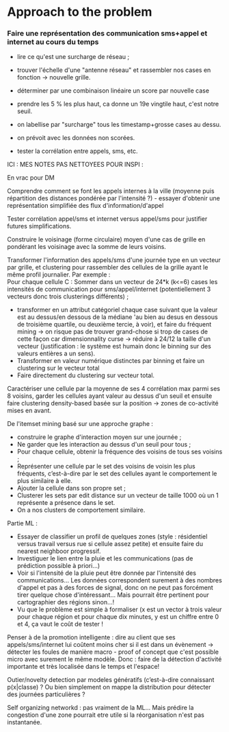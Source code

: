 # Approach to the problem

### Faire une représentation des communication sms+appel et internet au cours du temps



- lire ce qu'est une surcharge de réseau ; 
- trouver l'échelle d'une "antenne réseau" et rassembler nos cases en fonction -> nouvelle grille.
- déterminer par une combinaison linéaire un score par nouvelle case
- prendre les 5 % les plus haut, ca donne un 19e vingtile haut, c'est notre seuil.
- on labellise par "surcharge" tous les timestamp+grosse cases au dessu.
- on prévoit avec les données non scorées. 


- tester la corrélation entre appels, sms, etc. 



ICI : MES NOTES PAS NETTOYEES POUR INSPI :

En vrac pour DM

Comprendre comment se font les appels internes à la ville (moyenne puis répartition des distances pondérée par l'intensité ?) - essayer d'obtenir une représentation simplifiée des flux d'information/d'appel 

Tester corrélation appel/sms et internet versus appel/sms pour justifier futures simplifications.

Construire le voisinage (forme circulaire) moyen d'une cas de grille en pondérant les voisinage avec la somme de leurs voisins.

Transformer l'information des appels/sms d'une journée type en un vecteur par grille, et clustering pour rassembler des cellules de la grille ayant le même profil journalier. 
Par exemple :  
Pour chaque cellule C :
  Sommer dans un vecteur de 24*k (k<=6) cases les intensités de communication pour sms/appel/internet (potentiellement 3 vecteurs donc trois clusterings différents) ; 
  - transformer en un attribut catégoriel chaque case suivant que la valeur est au dessus/en dessous de la médiane 'au bien au desus en dessous de troisième quartile, ou deuxième tercie, à voir), et faire du fréquent mining -> on risque pas de trouver grand-chose si trop de cases de cette façon car dimensionnality curse -> réduire à 24/12 la taille d'un vecteur (justification : le système est humain donc le binning sur des valeurs entières a un sens). 
  - Transformer en valeur numérique distinctes par binning et faire un clustering sur le vecteur total
  - Faire directement du clustering sur vecteur total.


Caractériser une cellule par la moyenne de ses 4 corrélation max parmi ses 8 voisins, garder les cellules ayant valeur au dessus d'un seuil et ensuite faire clustering density-based basée sur la position -> zones de co-activité mises en avant.

De l'itemset mining basé sur une approche graphe : 

  - construire le graphe d'interaction moyen sur une journée ;
  - Ne garder que les interaction au dessus d'un seuil pour tous ;
  - Pour chaque cellule, obtenir la fréquence des voisins de tous ses voisins ;
  - Représenter une cellule par le set des voisins de voisin les plus fréquents, c’est-à-dire par le set des cellules ayant le comportement le plus similaire à elle.
  - Ajouter la cellule dans son propre set ;
  - Clusterer les sets par edit distance sur un vecteur de taille 1000 où un 1 représente a présence dans le set. 
  - On a nos clusters de comportement similaire. 

Partie ML : 
  - Essayer de classifier un profil de quelques zones (style : résidentiel versus travail versus rue si cellule assez petite) et ensuite faire du nearest neighboor progressif.
  - Investiguer le lien entre la pluie et les communications (pas de prédiction possible à priori…)
  - Voir si l'intensité de la pluie peut être donnée par l'intensité des communications… Les données correspondent surement à des nombres d'appel et pas à des forces de signal, donc on ne peut pas forcément tirer quelque chose d'intéressant… Mais pourrait être pertinent pour cartographier des régions sinon…! 
  - Vu que le problème est simple à formaliser (x est un vector à trois valeur pour chaque région et pour chaque dix minutes, y est un chiffre entre 0 et 4, ça vaut le coût de tester ! 

Penser à de la promotion intelligente : dire au client que ses appels/sms/internet lui coûtent moins cher si il est dans un évènement -> détecter les foules de manière macro - proof of concept que c'est possible micro avec surement le même modèle. Donc : faire de la détection d'activité importante et très localisée dans le temps et l'espace! 

Outier/novelty detection par modeles génératifs (c’est-à-dire connaissant p(x|classe) ?
Ou bien simplement on mappe la distribution pour détecter des journées particulières ?

Self organizing networkd : pas vraiment de la ML… Mais prédire la congestion d'une zone pourrait etre utile si la réorganisation n'est pas instantanée.

